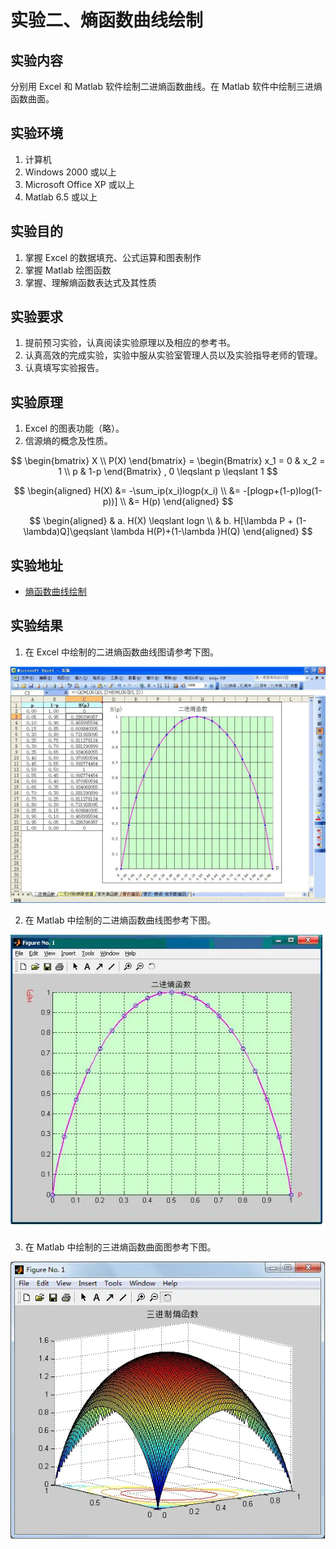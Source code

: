 # 实验二、熵函数曲线绘制

## 实验内容

分别用 Excel 和 Matlab 软件绘制二进熵函数曲线。在 Matlab 软件中绘制三进熵函数曲面。

## 实验环境

1. 计算机
2. Windows 2000 或以上
3. Microsoft Office XP 或以上
4. Matlab 6.5 或以上

## 实验目的

1. 掌握 Excel 的数据填充、公式运算和图表制作
2. 掌握 Matlab 绘图函数
3. 掌握、理解熵函数表达式及其性质

## 实验要求

1. 提前预习实验，认真阅读实验原理以及相应的参考书。
2. 认真高效的完成实验，实验中服从实验室管理人员以及实验指导老师的管理。
3. 认真填写实验报告。

## 实验原理

1. Excel 的图表功能（略）。
2. 信源熵的概念及性质。

$$
\begin{bmatrix}
X \\
P(X)
\end{bmatrix}
 = \begin{Bmatrix}
 x_1 = 0 & x_2 = 1 \\
 p & 1-p
 \end{Bmatrix}
 , 0 \leqslant  p \leqslant 1
$$

$$
\begin{aligned}
H(X) &= -\sum_ip(x_i)logp(x_i) \\
     &= -[plogp+(1-p)log(1-p))] \\
     &= H(p)
\end{aligned}
$$

$$
\begin{aligned}
& a. H(X) \leqslant logn \\
& b. H[\lambda P + (1-\lambda)Q]\geqslant \lambda H(P)+(1-\lambda )H(Q)
\end{aligned}
$$


## 实验地址

- [熵函数曲线绘制](https://info-lab.wangding.co/labs/lab02.html)

## 实验结果

1. 在 Excel 中绘制的二进熵函数曲线图请参考下图。

  ![二进熵函数曲线 Excel 绘制，王顶，408542507@qq.com](images/lab02-01.webp)

2. 在 Matlab 中绘制的二进熵函数曲线图参考下图。

  ![二进熵函数曲线 Matlab 绘制，王顶，408542507@qq.com](images/lab02-02.webp)

3. 在  Matlab 中绘制的三进熵函数曲面图参考下图。

  ![三进熵函数曲面 Matlab 绘制，王顶，408542507@qq.com](images/lab02-03.webp)
